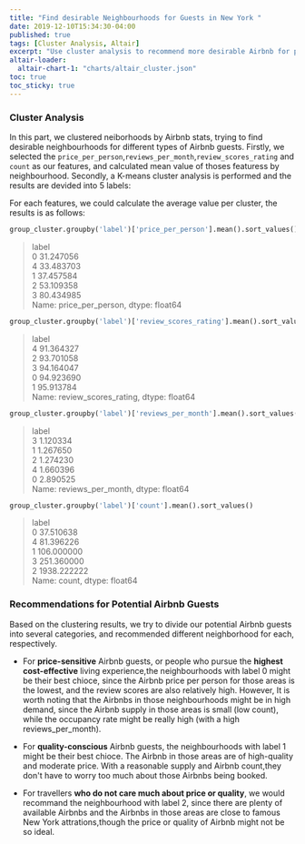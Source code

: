 ```yaml
---
title: "Find desirable Neighbourhoods for Guests in New York "
date: 2019-12-10T15:34:30-04:00
published: true
tags: [Cluster Analysis, Altair]
excerpt: "Use cluster analysis to recommend more desirable Airbnb for potential guests"
altair-loader:
  altair-chart-1: "charts/altair_cluster.json"
toc: true
toc_sticky: true
---
```


### Cluster Analysis
In this part, we clustered neiborhoods by Airbnb stats, trying to find desirable neighbourhoods for different types of Airbnb guests. Firstly, we selected the `price_per_person`,`reviews_per_month`,`review_scores_rating` and `count` as our features, and calculated mean value of thoses featuress by neighbourhood. Secondly, a K-means cluster analysis is performed and the results are devided into 5 labels:

<div id="altair-chart-1"></div>

For each features, we could calculate the average value per cluster, the results is as follows:
```python
group_cluster.groupby('label')['price_per_person'].mean().sort_values()
```
> label  
> 0    31.247056  
> 4    33.483703  
> 1    37.457584  
> 2    53.109358  
> 3    80.434985  
> Name: price_per_person, dtype: float64  

```python
group_cluster.groupby('label')['review_scores_rating'].mean().sort_values()
```
> label  
> 4    91.364327  
> 2    93.701058  
> 3    94.164047  
> 0    94.923690  
> 1    95.913784  
> Name: review_scores_rating, dtype: float64

```python
group_cluster.groupby('label')['reviews_per_month'].mean().sort_values()
```
> label  
> 3    1.120334  
> 1    1.267650  
> 2    1.274230  
> 4    1.660396  
> 0    2.890525  
> Name: reviews_per_month, dtype: float64  

```python
group_cluster.groupby('label')['count'].mean().sort_values()
```
> label  
> 0      37.510638  
> 4      81.396226  
> 1     106.000000  
> 3     251.360000  
> 2    1938.222222  
> Name: count, dtype: float64  

### Recommendations for Potential Airbnb Guests 

Based on the clustering results, we try to divide our potential Airbnb guests into several categories, and recommended different neighborhood for each, respectively.

- For **price-sensitive** Airbnb guests, or people who pursue the **highest cost-effective** living experience,the neighbourhoods with label 0 might be their best chioce, since the Airbnb price per person for those areas is the lowest, and the review scores are also relatively high. However, It is worth noting that the Airbnbs in those neighbourhoods might be in high demand, since the Airbnb supply in those areas is small (low count), while the occupancy rate might be really high (with a high reviews_per_month).  
  
- For **quality-conscious** Airbnb guests, the neighbourhoods with label 1 might be their best chioce. The Airbnb in those areas are of high-quality and moderate price. With a reasonable supply and Airbnb count,they don't have to worry too much about those Airbnbs being booked.   
  
- For travellers **who do not care much about price or quality**, we would recommand the neighbourhood with label 2, since there are plenty of available Airbnbs and the Airbnbs in those areas are close to famous New York attrations,though the price or quality of Airbnb might not be so ideal.  




